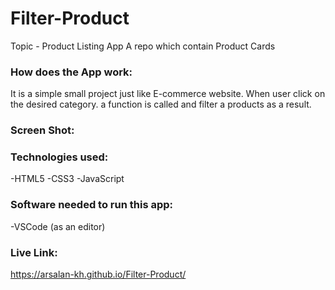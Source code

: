 # Filter-Product
Topic - Product Listing App A repo which contain Product Cards


### How does the App work: 
It is a simple small project just like E-commerce website. When user click on the desired category. a function is called 
and filter a products as a result.
### Screen Shot:

### Technologies used:
-HTML5 
-CSS3 
-JavaScript

### Software needed to run this app:
-VSCode (as an editor)

### Live Link:
https://arsalan-kh.github.io/Filter-Product/
